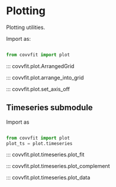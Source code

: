 # Plotting

Plotting utilities.

Import as:

```python

from covvfit import plot
```

::: covvfit.plot.ArrangedGrid


::: covvfit.plot.arrange_into_grid


::: covvfit.plot.set_axis_off


## Timeseries submodule

Import as 

```python

from covvfit import plot
plot_ts = plot.timeseries
```

::: covvfit.plot.timeseries.plot_fit

::: covvfit.plot.timeseries.plot_complement

::: covvfit.plot.timeseries.plot_data